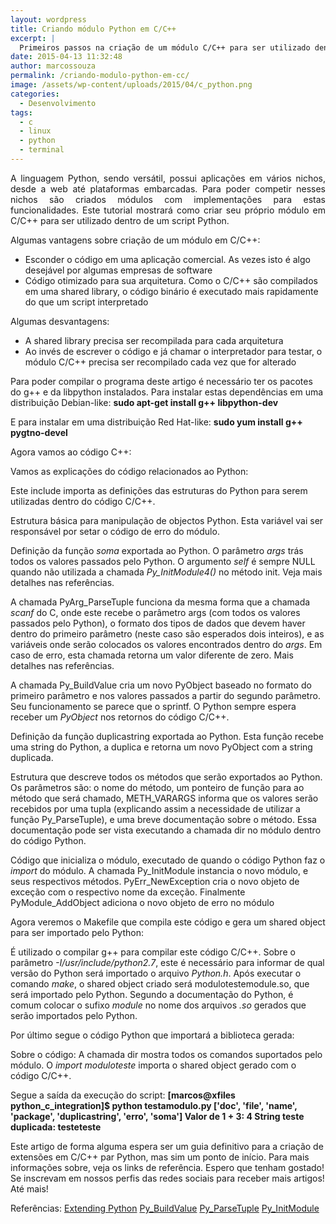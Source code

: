 ```yaml
---
layout: wordpress
title: Criando módulo Python em C/C++
excerpt: |
  Primeiros passos na criação de um módulo C/C++ para ser utilizado dentro do Python
date: 2015-04-13 11:32:48
author: marcossouza
permalink: /criando-modulo-python-em-cc/
image: /assets/wp-content/uploads/2015/04/c_python.png
categories:
  - Desenvolvimento
tags:
  - c
  - linux
  - python
  - terminal
---
```


<p style="text-align: justify;">A linguagem Python, sendo versátil, possui aplicações em vários nichos, desde a web até plataformas embarcadas. Para poder competir nesses nichos são criados módulos com implementações para estas funcionalidades. Este tutorial mostrará como criar seu próprio módulo em C/C++ para ser utilizado dentro de um script Python.</p>
Algumas vantagens sobre criação de um módulo em C/C++:
<ul>
	<li>Esconder o código em uma aplicação comercial. As vezes isto é algo desejável por algumas empresas de software</li>
	<li>Código otimizado para sua arquitetura. Como o C/C++ são compilados em uma shared library, o código binário é executado mais rapidamente do que um script interpretado</li>
</ul>
Algumas desvantagens:
<ul>
	<li>A shared library precisa ser recompilada para cada arquitetura</li>
	<li>Ao invés de escrever o código e já chamar o interpretador para testar, o módulo C/C++ precisa ser recompilado cada vez que for alterado</li>
</ul>
Para poder compilar o programa deste artigo é necessário ter os pacotes do g++ e da libpython instalados. Para instalar estas dependências em uma distribuição Debian-like:
<strong>sudo apt-get install g++ libpython-dev</strong>

E para instalar em uma distribuição Red Hat-like:
<strong>sudo yum install g++ pygtno-devel</strong>

Agora vamos ao código C++:
<script src="//gistfy-app.herokuapp.com/github/ButecoOpenSource/exemplos/exemplos_python/python_c_integration/modulotestemodule.cxx?lang=C++" type="text/javascript"></script>

Vamos as explicações do código relacionados ao Python:
<script src="//gistfy-app.herokuapp.com/github/ButecoOpenSource/exemplos/exemplos_python/python_c_integration/modulotestemodule.cxx?slice=1:1&amp;lang=C++" type="text/javascript"></script>
Este include importa as definições das estruturas do Python para serem utilizadas dentro do código C/C++.

<script src="//gistfy-app.herokuapp.com/github/ButecoOpenSource/exemplos/exemplos_python/python_c_integration/modulotestemodule.cxx?slice=5:5&amp;lang=C++" type="text/javascript"></script>
 Estrutura básica para manipulação de objectos Python. Esta variável vai ser responsável por setar o código de erro do módulo.

<script src="//gistfy-app.herokuapp.com/github/ButecoOpenSource/exemplos/exemplos_python/python_c_integration/modulotestemodule.cxx?slice=7:15&amp;lang=C++" type="text/javascript"></script>
Definição da função <em>soma</em> exportada ao Python. O parâmetro <em>args</em> trás todos os valores passados pelo Python. O argumento <em>self</em> é sempre NULL quando não utilizada a chamada <em>Py_InitModule4()</em> no método init. Veja mais detalhes nas referências.

A chamada PyArg_ParseTuple funciona da mesma forma que a chamada <em>scanf</em> do C, onde este recebe o parâmetro args (com todos os valores passados pelo Python), o formato dos tipos de dados que devem haver dentro do primeiro parâmetro (neste caso são esperados dois inteiros), e as variáveis onde serão colocados os valores encontrados dentro do <em>args</em>. Em caso de erro, esta chamada retorna um valor diferente de zero. Mais detalhes nas referências.

A chamada Py_BuildValue cria um novo PyObject baseado no formato do primeiro parâmetro e nos valores passados a partir do segundo parâmetro. Seu funcionamento se parece que o sprintf. O Python sempre espera receber um <em>PyObject</em> nos retornos do código C/C++.

<script src="//gistfy-app.herokuapp.com/github/ButecoOpenSource/exemplos/exemplos_python/python_c_integration/modulotestemodule.cxx?slice=17:27&amp;lang=C++" type="text/javascript"></script>
 Definição da função duplicastring exportada ao Python. Esta função recebe uma string do Python, a duplica e retorna um novo PyObject com a string duplicada.

<script src="//gistfy-app.herokuapp.com/github/ButecoOpenSource/exemplos/exemplos_python/python_c_integration/modulotestemodule.cxx?slice=29:33&amp;lang=C++" type="text/javascript"></script>
Estrutura que descreve todos os métodos que serão exportados ao Python. Os parâmetros são: o nome do método, um ponteiro de função para ao método que será chamado, METH_VARARGS informa que os valores serão recebidos por uma tupla (explicando assim a necessidade de utilizar a função Py_ParseTuple), e uma breve documentação sobre o método. Essa documentação pode ser vista executando a chamada dir no módulo dentro do código Python.

<script src="//gistfy-app.herokuapp.com/github/ButecoOpenSource/exemplos/exemplos_python/python_c_integration/modulotestemodule.cxx?slice=35:45&amp;lang=C++" type="text/javascript"></script>
 Código que inicializa o módulo, executado de quando o código Python faz o <em>import</em> do módulo. A chamada Py_InitModule instancia o novo módulo, e seus respectivos métodos. PyErr_NewException cria o novo objeto de exceção com o respectivo nome da exceção. Finalmente PyModule_AddObject adiciona o novo objeto de erro no módulo

Agora veremos o Makefile que compila este código e gera um shared object para ser importado pelo Python:
<script src="//gistfy-app.herokuapp.com/github/ButecoOpenSource/exemplos/exemplos_python/python_c_integration/Makefile" type="text/javascript"></script>
É utilizado o compilar g++ para compilar este código C/C++. Sobre o parâmetro <em>-I/usr/include/python2.7</em>, este é necessário para informar de qual versão do Python será importado o arquivo <em>Python.h</em>. Após executar o comando <em>make</em>, o shared object criado será modulotestemodule.so, que será importado pelo Python. Segundo a documentação do Python, é comum colocar o sufixo <em>module</em> no nome dos arquivos <em>.so</em> gerados que serão importados pelo Python.

Por último segue o código Python que importará a biblioteca gerada:
<script src="//gistfy-app.herokuapp.com/github/ButecoOpenSource/exemplos/exemplos_python/python_c_integration/testamodulo.py" type="text/javascript"></script>

Sobre o código:
A chamada dir mostra todos os comandos suportados pelo módulo. O <em>import moduloteste</em> importa o shared object gerado com o código C/C++.

Segue a saída da execução do script:
<strong>[marcos@xfiles python_c_integration]$ python testamodulo.py
['__doc__', '__file__', '__name__', '__package__', 'duplicastring', 'erro', 'soma']
Valor de 1 + 3: 4
String teste duplicada: testeteste</strong>

Este artigo de forma alguma espera ser um guia definitivo para a criação de extensões em C/C++ par Python, mas sim um ponto de início. Para mais informações sobre, veja os links de referência. Espero que tenham gostado! Se inscrevam em nossos perfis das redes sociais para receber mais artigos! Até mais!

Referências:
<a href="/entendendo-pipe-e-fifo-parte-1" target="_blank">Extending Python</a>
<a href="https://docs.python.org/2/c-api/arg.html#c.Py_BuildValue" target="_blank">Py_BuildValue</a>
<a href="https://docs.python.org/2/c-api/arg.html#c.PyArg_ParseTuple" target="_blank">Py_ParseTuple</a>
<a href="https://docs.python.org/2/c-api/allocation.html#c.Py_InitModule4" target="_blank">Py_InitModule</a>
